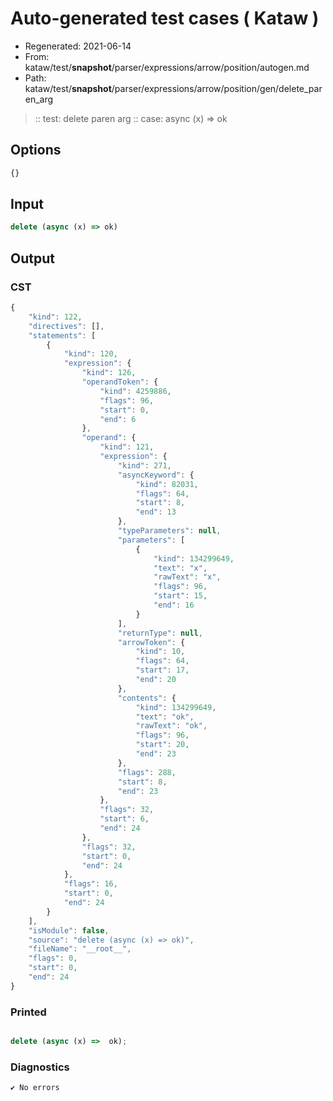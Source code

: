 # Auto-generated test cases ( Kataw )
- Regenerated: 2021-06-14
- From: kataw/test/__snapshot__/parser/expressions/arrow/position/autogen.md
- Path: kataw/test/__snapshot__/parser/expressions/arrow/position/gen/delete_paren_arg
> :: test: delete paren arg
> :: case: async (x) => ok
## Options

`````js
{}
`````
## Input

`````js
delete (async (x) => ok)
`````
## Output

### CST

```javascript
{
    "kind": 122,
    "directives": [],
    "statements": [
        {
            "kind": 120,
            "expression": {
                "kind": 126,
                "operandToken": {
                    "kind": 4259886,
                    "flags": 96,
                    "start": 0,
                    "end": 6
                },
                "operand": {
                    "kind": 121,
                    "expression": {
                        "kind": 271,
                        "asyncKeyword": {
                            "kind": 82031,
                            "flags": 64,
                            "start": 8,
                            "end": 13
                        },
                        "typeParameters": null,
                        "parameters": [
                            {
                                "kind": 134299649,
                                "text": "x",
                                "rawText": "x",
                                "flags": 96,
                                "start": 15,
                                "end": 16
                            }
                        ],
                        "returnType": null,
                        "arrowToken": {
                            "kind": 10,
                            "flags": 64,
                            "start": 17,
                            "end": 20
                        },
                        "contents": {
                            "kind": 134299649,
                            "text": "ok",
                            "rawText": "ok",
                            "flags": 96,
                            "start": 20,
                            "end": 23
                        },
                        "flags": 288,
                        "start": 8,
                        "end": 23
                    },
                    "flags": 32,
                    "start": 6,
                    "end": 24
                },
                "flags": 32,
                "start": 0,
                "end": 24
            },
            "flags": 16,
            "start": 0,
            "end": 24
        }
    ],
    "isModule": false,
    "source": "delete (async (x) => ok)",
    "fileName": "__root__",
    "flags": 0,
    "start": 0,
    "end": 24
}
```

### Printed

```javascript

delete (async (x) =>  ok);
```

### Diagnostics

```javascript
✔ No errors
```

